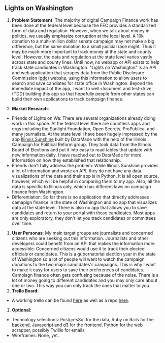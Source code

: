 ## Lights on Washington

1. __Problem Statement__: The majority of digital Campaign Finance work has been done at the federal level because the FEC provides a standarized form of data and regulation. However, when we talk about money in politics, we usually emphasize corruption at the local level. A 10k donation to a multi-million dollar senate campaign may not make a big difference, but the same donation to a small judicial race might. Thus it may be much more important to track money at the state and county level. However, the data and regulation at the state level varies vastly across state and county lines. Until now, no webapp or API exists to help track state candidates in Washington. "Lights on Washington" is an API and web application that scrapes data from the Public Disclosure Commission ([pdc](pdc)) website, using this information to allow users to search and save candiates for state office in Washington. Beyond the immediate impact of the app, I want to well-document and test-drive (TDD) building this app so that hopefully people from other states can build their own applications to track campaign finance.  

1. __Market Research__: 
  - Friends of Lights on Wa: There are several organizations already doing work in this space. At the federal level there are countless apps and orgs including the Sunlight Foundation, Open Secrets, ProPublica, and many journalists. At the state level I have been hugely impressed by the app [Illinois Sunshine](is) built by DataMade with the help of the Illinois Campaign for Political Reform group. They took data from the Illinois Board of Elections and put it into easy to read tables that update with new information daily. I have reached out to DataMade for more information on how they established that relationship.
  - Friends don't fully address the problem: While Illinois Sunshine provides a lot of information and wrote an API, they do not have any data visualizations of the data and their app is in Python. It is all open source, however, which will be helpful in comparing them to my app. Also, all the data is specific to Illinois only, which has different laws on campaign finance from Washington. 
  - Differentiation: So far there is no application that directly addresses camapign finance in the state of Washington and no app that visualizes data at the state level. There is also no app that allows you to save candidates and return to your portal with those candidates. Most apps are only exploratory, they don't let you track candidates or committees over time. 

1. __User Personas__: My main target groups are journalists and concerned citizens who are seeking out this information. Journalists and other developers could benefit from an API that makes the information more accessible. Concerned citizens would use it to track their elected officials or candidates. This is a gubernatorial election year in the state of Washington so a lot of people will want to watch the campaign donations to the two major candidates's campaigns. This is why I want to make it easy for users to save their preferences of candidates. Campiagn finance often gets confusing because of the noise. There is a lot of money going to different candidates and you may only care about one or two. This way you can only track the ones that matter to you.
1. __Trello Board__:
  - A working trello can be found [here](trello) as well as a repo [here](repo).

1. __Optional__:
  - Technology selections: PostgresSql for the data, Ruby on Rails for the backend, Javascript and [d3](d3tut) for the frontend, Python for the web scrapper, possibly Twillio for emails 
  - Wireframes: None, yet.

[repo]: https://github.com/loganmeetsworld/lights_on_wa
[pdc]: pdc.wa.gov
[is]: https://www.illinoissunshine.org/about/
[trello]: https://trello.com/b/9jQs2sE7/capstone
[d3tut]: http://alignedleft.com/tutorials/d3/using-your-data